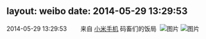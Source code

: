 layout: weibo
date: 2014-05-29 13:29:53
---
<meta name="referrer" content="no-referrer" />

2014-05-29 13:29:53  &nbsp;&nbsp;&nbsp;&nbsp;&nbsp;&nbsp; 来自 <a href="http://app.weibo.com/t/feed/22zMnn" rel="nofollow">小米手机</a>
码畜们的饭局 ​​​
![图片](https://ww3.sinaimg.cn/large/6d2a6003jw1egv2zmqz2lj20qo0f0wf1.jpg)
![图片](https://ww2.sinaimg.cn/large/6d2a6003jw1egv2zom8skj218g0p0n10.jpg)
